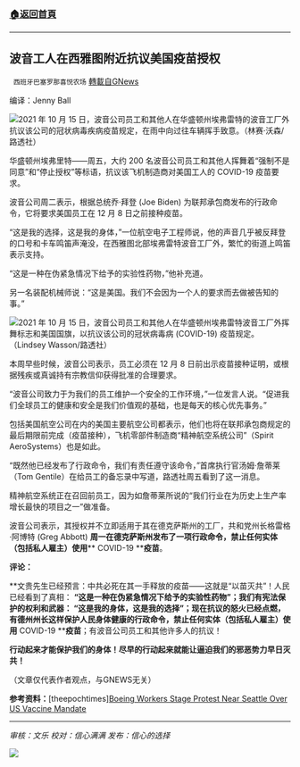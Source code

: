 ###  [:house:返回首頁](https://github.com/ourhimalayas/txt)
---


## 波音工人在西雅图附近抗议美国疫苗授权
` 西班牙巴塞罗那喜悦农场` [轉載自GNews](https://gnews.org/zh-hans/1599481/)

编译：Jenny Ball

![](https://assets.gnews.org/wp-content/uploads/2021/10/anti-vax-protest-of-boeing-employees-700x420-1.jpg)2021 年 10 月 15 日，波音公司员工和其他人在华盛顿州埃弗雷特的波音工厂外抗议该公司的冠状病毒疾病疫苗规定，在雨中向过往车辆挥手致意。（林赛·沃森/路透社）

华盛顿州埃弗里特——周五，大约 200 名波音公司员工和其他人挥舞着“强制不是同意”和“停止授权”等标语，抗议该飞机制造商对美国工人的 COVID-19 疫苗要求。

波音公司周二表示，根据总统乔·拜登 (Joe Biden) 为联邦承包商发布的行政命令，它将要求美国员工在 12 月 8 日之前接种疫苗。

“这是我的选择，这是我的身体，”一位航空电子工程师说，他的声音几乎被反拜登的口号和卡车鸣笛声淹没，在西雅图北部埃弗雷特波音工厂外，繁忙的街道上鸣笛表示支持。

“这是一种在伪紧急情况下给予的实验性药物，”他补充道。

另一名装配机械师说：“这是美国。我们不会因为一个人的要求而去做被告知的事。”

![](https://assets.gnews.org/wp-content/uploads/2021/10/boeing-employees-protest-1200x879-1.jpg)2021 年 10 月 15 日，波音公司员工和其他人在华盛顿州埃弗雷特波音工厂外挥舞标志和美国国旗，以抗议该公司的冠状病毒病 (COVID-19) 疫苗规定。（Lindsey Wasson/路透社）

本周早些时候，波音公司表示，员工必须在 12 月 8 日前出示疫苗接种证明，或根据残疾或真诚持有宗教信仰获得批准的合理要求。

“波音公司致力于为我们的员工维护一个安全的工作环境，”一位发言人说。“促进我们全球员工的健康和安全是我们价值观的基础，也是每天的核心优先事务。”

包括美国航空公司在内的美国主要航空公司都表示，他们也将在联邦承包商规定的最后期限前完成（疫苗接种），飞机零部件制造商“精神航空系统公司”（Spirit AeroSystems）也是如此。

“既然他已经发布了行政命令，我们有责任遵守该命令，”首席执行官汤姆·詹蒂莱（Tom Gentile）在给员工的备忘录中写道，路透社周五看到了这一消息。

精神航空系统正在召回前员工，因为如詹蒂莱所说的“我们行业在为历史上生产率增长最快的项目之一”做准备。

波音公司表示，其授权并不立即适用于其在德克萨斯州的工厂，共和党州长格雷格·阿博特 (Greg Abbott) **周一在德克萨斯州发布了一项行政命令，禁止任何实体（包括私人雇主）使用**** COVID-19 ****疫苗**。

**评论：**

**文贵先生已经预言：中共必死在其一手释放的疫苗——这就是“以苗灭共”！人民已经看到了真相： **“这是一种在伪紧急情况下给予的实验性药物”；我们有宪法保护的权利和武器： **“这是我的身体，这是我的选择”；现在抗议的怒火已经点燃，有德州州长这样保护人民身体健康的行政命令，禁止任何实体（包括私人雇主）使用**** COVID-19 ****疫苗**；有波音公司员工和其他许多人的抗议！

**行动起来才能保护我们的身体！尽早的行动起来就能让逼迫我们的邪恶势力早日灭共！**

（文章仅代表作者观点，与GNEWS无关）

**参考资料：**[theepochtimes][Boeing Workers Stage Protest Near Seattle Over US Vaccine Mandate](https://www.theepochtimes.com/boeing-workers-stage-protest-near-seattle-over-us-vaccine-mandate_4052370.html?utm_source=CCPVirusNewsletter&amp;utm_medium=email&amp;utm_campaign=2021-10-17)

* * *

*审核：文乐
校对：信心满满
发布：信心的选择*

![](https://assets.gnews.org/wp-content/uploads/2021/10/GNEWS_CH.-1-1.jpeg)
